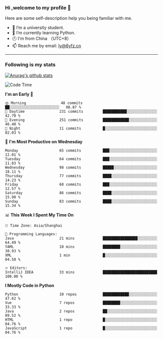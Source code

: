 ### Hi ,welcome to my profile 👋
Here are some self-description help you being familiar with me.
<!--
**liuyunfz/liuyunfz** is a ✨ _special_ ✨ repository because its `README.md` (this file) appears on your GitHub profile.
- 👯 I’m looking to collaborate on ...
- 🤔 I’m looking for help with ...
Here are some ideas to get you started:
-->
- 🏫 I’m a university student.
- 💪 I’m currently learning Python.
- 🕗 I'm from China （UTC+8）
- 📫 Reach me by email: [ly@6yfz.cn](mailto:ly@6yfz.cn)
  
---
### Following is my stats
  
[![Anurag's github stats](https://github-readme-stats.vercel.app/api?username=liuyunfz)](https://github.com/anuraghazra/github-readme-stats)
  
<!--START_SECTION:waka-->
![Code Time](http://img.shields.io/badge/Code%20Time-446%20hrs%2029%20mins-blue)

**I'm an Early 🐤** 

```text
🌞 Morning                48 commits          ██░░░░░░░░░░░░░░░░░░░░░░░   08.87 % 
🌆 Daytime                231 commits         ███████████░░░░░░░░░░░░░░   42.70 % 
🌃 Evening                251 commits         ████████████░░░░░░░░░░░░░   46.40 % 
🌙 Night                  11 commits          █░░░░░░░░░░░░░░░░░░░░░░░░   02.03 % 
```
📅 **I'm Most Productive on Wednesday** 

```text
Monday                   65 commits          ███░░░░░░░░░░░░░░░░░░░░░░   12.01 % 
Tuesday                  64 commits          ███░░░░░░░░░░░░░░░░░░░░░░   11.83 % 
Wednesday                98 commits          █████░░░░░░░░░░░░░░░░░░░░   18.11 % 
Thursday                 77 commits          ████░░░░░░░░░░░░░░░░░░░░░   14.23 % 
Friday                   68 commits          ███░░░░░░░░░░░░░░░░░░░░░░   12.57 % 
Saturday                 86 commits          ████░░░░░░░░░░░░░░░░░░░░░   15.90 % 
Sunday                   83 commits          ████░░░░░░░░░░░░░░░░░░░░░   15.34 % 
```


📊 **This Week I Spent My Time On** 

```text
🕑︎ Time Zone: Asia/Shanghai

💬 Programming Languages: 
Java                     21 mins             ████████████████░░░░░░░░░   64.49 % 
YAML                     10 mins             ████████░░░░░░░░░░░░░░░░░   30.93 % 
XML                      1 min               █░░░░░░░░░░░░░░░░░░░░░░░░   04.58 % 

🔥 Editors: 
IntelliJ IDEA            33 mins             █████████████████████████   100.00 % 
```

**I Mostly Code in Python** 

```text
Python                   10 repos            ████████████░░░░░░░░░░░░░   47.62 % 
Vue                      7 repos             ████████░░░░░░░░░░░░░░░░░   33.33 % 
Java                     2 repos             ██░░░░░░░░░░░░░░░░░░░░░░░   09.52 % 
HTML                     1 repo              █░░░░░░░░░░░░░░░░░░░░░░░░   04.76 % 
JavaScript               1 repo              █░░░░░░░░░░░░░░░░░░░░░░░░   04.76 % 
```




<!--END_SECTION:waka-->
